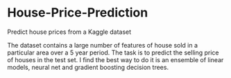 # House-Price-Prediction
Predict house prices from a Kaggle dataset

The dataset contains a large number of features of house sold in a particular area over a 5 year period. The task is to predict the selling price of houses in the test set. I find the best way to do it is an ensemble of linear models, neural net and gradient boosting decision trees.

